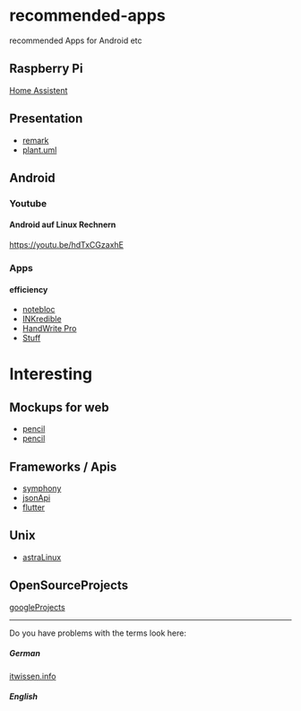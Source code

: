 # recommended-apps
recommended Apps for Android etc<br>

## Raspberry Pi
[Home Assistent](https://www.home-assistant.io/)


## Presentation
* [remark](https://remarkjs.com/#1)
* [plant.uml ](http://plantuml.com/)

## Android
### Youtube
#### Android auf Linux Rechnern
https://youtu.be/hdTxCGzaxhE

### Apps 
#### efficiency
* [notebloc](https://play.google.com/store/apps/details?id=com.notebloc.app)
* [INKredible](https://play.google.com/store/apps/details?id=com.viettran.INKredible)
* [HandWrite Pro](https://play.google.com/store/apps/details?id=net.thoster.handwrite)
* [Stuff](https://play.google.com/store/apps/details?id=com.stuff.todo)

# Interesting
## Mockups for web
 * [pencil](https://www.chip.de/downloads/Pencil-fuer-Firefox_32625695.html)
 * [pencil](https://pencil.evolus.vn/Downloads.html)

## Frameworks / Apis
* [symphony](https://symfony.com/what-is-symfony)
* [jsonApi](https://jsonapi.org/)
* [flutter](https://flutter.dev/)

## Unix
* [astraLinux](https://translate.google.com/translate?hl=&sl=ru&tl=en&u=https%3A%2F%2Fastralinux.ru%2Fproducts%2Fastra-linux-common-edition%2F)

## OpenSourceProjects
[googleProjects](https://opensource.google.com/projects/list/featured)

<hr>
Do you have problems with the terms look here:

##### German
[itwissen.info](https://www.itwissen.info/)

##### English
